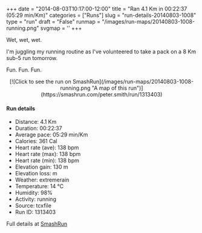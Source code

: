 +++
date = "2014-08-03T10:17:00-12:00"
title = "Ran 4.1 Km in 00:22:37 (05:29 min/Km)"
categories = ["Runs"]
slug = "run-details-20140803-1008"
type = "run"
draft = "False"
runmap = "/images/run-maps/20140803-1008-running.png"
svgmap = '<polyline points="0 51, 3 45, 14 46, 17 44, 23 35, 26 33, 45 45, 57 46, 58 47, 63 50, 70 65, 84 67, 89 62, 96 58, 99 52, 100 50, 96 37, 94 35, 84 35, 78 36, 75 38, 70 48, 66 52, 58 47, 44 44, 24 32, 19 38">'
+++

Wet, wet, wet. 

I'm juggling my running routine as I've volunteered to take a pack on a 8 Km sub-5 run tomorrow. 

Fun. Fun. Fun. 



<!--more-->

<center>
[![Click to see the run on SmashRun](/images/run-maps/20140803-1008-running.png "A map of this run")](https://smashrun.com/peter.smith/run/1313403)
</center>

#### Run details

* Distance: 4.1 Km
* Duration: 00:22:37
* Average pace: 05:29 min/Km
* Calories: 361 Cal
* Heart rate (ave): 138 bpm
* Heart rate (max): 138 bpm
* Heart rate (min): 138 bpm
* Elevation gain: 130 m
* Elevation loss:  m
* Weather: extremerain
* Temperature: 14 &deg;C
* Humidity: 98%
* Activity: running
* Source: tcxfile
* Run ID: 1313403

Full details at [SmashRun](https://smashrun.com/peter.smith/run/1313403)